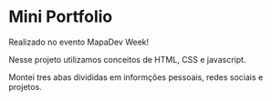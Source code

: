 # Mini Portfolio 

Realizado no evento MapaDev Week!

Nesse projeto utilizamos conceitos de HTML, CSS e javascript. 

Montei tres abas divididas em informções pessoais, redes sociais e projetos.
